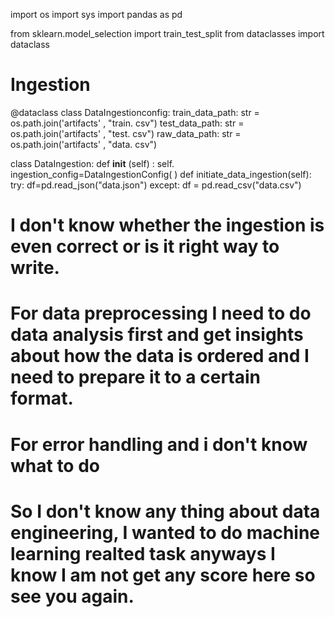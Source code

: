 
import os
import sys
import pandas as pd

from sklearn.model_selection import train_test_split
from dataclasses import dataclass

# Ingestion

@dataclass
class DataIngestionconfig:
  train_data_path: str = os.path.join('artifacts' , "train. csv")
  test_data_path: str = os.path.join('artifacts' , "test. csv")
  raw_data_path: str = os.path.join('artifacts' , "data. csv")

class DataIngestion:
  def __init__ (self) :
  self. ingestion_config=DataIngestionConfig( )
  def initiate_data_ingestion(self):
    try:
      df=pd.read_json("data.json")
    except:
      df = pd.read_csv("data.csv")

# I don't know whether the ingestion is even correct or is it right way to write.

# For data preprocessing I need to do data analysis first and get insights about how the data is ordered and I need to prepare it to a certain format.

# For error handling and i don't know what to do 

# So I don't know any thing about data engineering, I wanted to do machine learning realted task anyways I know I am not get any score here so see you again.
